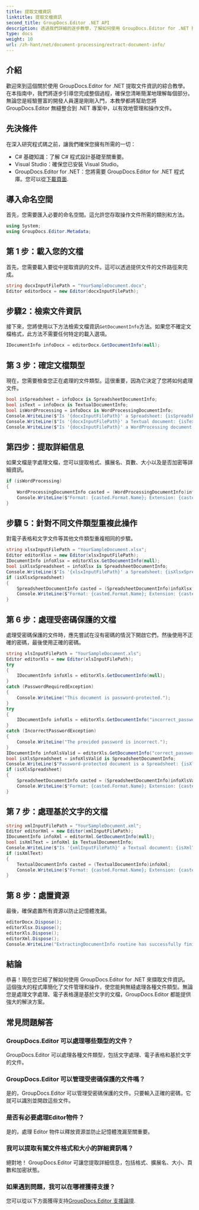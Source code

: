 ```yaml
---
title: 提取文檔資訊
linktitle: 提取文檔資訊
second_title: GroupDocs.Editor .NET API
description: 透過我們詳細的逐步教學，了解如何使用 GroupDocs.Editor for .NET 擷取文件資訊。非常適合管理各種文件類型。
type: docs
weight: 10
url: /zh-hant/net/document-processing/extract-document-info/
---
```

## 介紹
歡迎來到這個關於使用 GroupDocs.Editor for .NET 提取文件資訊的綜合教學。在本指南中，我們將逐步引導您完成整個過程，確保您清晰簡潔地理解每個部分。無論您是經驗豐富的開發人員還是剛剛入門，本教學都將幫助您將 GroupDocs.Editor 無縫整合到 .NET 專案中，以有效地管理和操作文件。
## 先決條件
在深入研究程式碼之前，讓我們確保您擁有所需的一切：
- C# 基礎知識：了解 C# 程式設計基礎至關重要。
- Visual Studio：確保您已安裝 Visual Studio。
-  GroupDocs.Editor for .NET：您將需要 GroupDocs.Editor for .NET 程式庫。您可以從[下載頁面](https://releases.groupdocs.com/editor/net/).
## 導入命名空間
首先，您需要匯入必要的命名空間。這允許您存取操作文件所需的類別和方法。
```csharp
using System;
using GroupDocs.Editor.Metadata;
```
## 第 1 步：載入您的文檔
首先，您需要載入要從中提取資訊的文件。這可以透過提供文件的文件路徑來完成。
```csharp
string docxInputFilePath = "YourSampleDocument.docx";
Editor editorDocx = new Editor(docxInputFilePath);
```
## 步驟2：檢索文件資訊
接下來，您將使用以下方法檢索文檔資訊`GetDocumentInfo`方法。如果您不確定文檔格式，此方法不需要任何特定的載入選項。
```csharp
IDocumentInfo infoDocx = editorDocx.GetDocumentInfo(null);
```
## 第 3 步：確定文檔類型
現在，您需要檢查您正在處理的文件類型。這很重要，因為它決定了您將如何處理文件。
```csharp
bool isSpreadsheet = infoDocx is SpreadsheetDocumentInfo;
bool isText = infoDocx is TextualDocumentInfo;
bool isWordProcessing = infoDocx is WordProcessingDocumentInfo;
Console.WriteLine($"Is '{docxInputFilePath}' a Spreadsheet: {isSpreadsheet}");
Console.WriteLine($"Is '{docxInputFilePath}' a Textual document: {isText}");
Console.WriteLine($"Is '{docxInputFilePath}' a WordProcessing document: {isWordProcessing}");
```
## 第四步：提取詳細信息
如果文檔是字處理文檔，您可以提取格式、擴展名、頁數、大小以及是否加密等詳細資訊。
```csharp
if (isWordProcessing)
{
    WordProcessingDocumentInfo casted = (WordProcessingDocumentInfo)infoDocx;
    Console.WriteLine($"Format: {casted.Format.Name}; Extension: {casted.Format.Extension}; Page count: {casted.PageCount}; Size: {casted.Size} bytes; Is encrypted: {casted.IsEncrypted}");
}
```
## 步驟 5：針對不同文件類型重複此操作
對電子表格和文字文件等其他文件類型重複相同的步驟。
```csharp
string xlsxInputFilePath = "YourSampleDocument.xlsx";
Editor editorXlsx = new Editor(xlsxInputFilePath);
IDocumentInfo infoXlsx = editorXlsx.GetDocumentInfo(null);
bool isXlsxSpreadsheet = infoXlsx is SpreadsheetDocumentInfo;
Console.WriteLine($"Is '{xlsxInputFilePath}' a Spreadsheet: {isXlsxSpreadsheet}");
if (isXlsxSpreadsheet)
{
    SpreadsheetDocumentInfo casted = (SpreadsheetDocumentInfo)infoXlsx;
    Console.WriteLine($"Format: {casted.Format.Name}; Extension: {casted.Format.Extension}; Tabs count: {casted.PageCount}; Size: {casted.Size} bytes; Is encrypted: {casted.IsEncrypted}");
}
```
## 第 6 步：處理受密碼保護的文檔
處理受密碼保護的文件時，應先嘗試在沒有密碼的情況下開啟它們，然後使用不正確的密碼，最後使用正確的密碼。
```csharp
string xlsInputFilePath = "YourSampleDocument.xls";
Editor editorXls = new Editor(xlsInputFilePath);
try
{
    IDocumentInfo infoXls = editorXls.GetDocumentInfo(null);
}
catch (PasswordRequiredException)
{
    Console.WriteLine("This document is password-protected.");
}
try
{
    IDocumentInfo infoXls = editorXls.GetDocumentInfo("incorrect_password");
}
catch (IncorrectPasswordException)
{
    Console.WriteLine("The provided password is incorrect.");
}
IDocumentInfo infoXlsValid = editorXls.GetDocumentInfo("correct_password");
bool isXlsSpreadsheet = infoXlsValid is SpreadsheetDocumentInfo;
Console.WriteLine($"Password-protected document is a Spreadsheet: {isXlsSpreadsheet}");
if (isXlsSpreadsheet)
{
    SpreadsheetDocumentInfo casted = (SpreadsheetDocumentInfo)infoXlsValid;
    Console.WriteLine($"Format: {casted.Format.Name}; Extension: {casted.Format.Extension}; Tabs count: {casted.PageCount}; Size: {casted.Size} bytes; Is encrypted: {casted.IsEncrypted}");
}
```
## 第 7 步：處理基於文字的文檔
```csharp
string xmlInputFilePath = "YourSampleDocument.xml";
Editor editorXml = new Editor(xmlInputFilePath);
IDocumentInfo infoXml = editorXml.GetDocumentInfo(null);
bool isXmlText = infoXml is TextualDocumentInfo;
Console.WriteLine($"Is '{xmlInputFilePath}' a Textual document: {isXmlText}");
if (isXmlText)
{
    TextualDocumentInfo casted = (TextualDocumentInfo)infoXml;
    Console.WriteLine($"Format: {casted.Format.Name}; Extension: {casted.Format.Extension}; Encoding: {casted.Encoding}; Size: {casted.Size} bytes");
}
```
## 第 8 步：處置資源
最後，確保處置所有資源以防止記憶體洩漏。
```csharp
editorDocx.Dispose();
editorXlsx.Dispose();
editorXls.Dispose();
editorXml.Dispose();
Console.WriteLine("ExtractingDocumentInfo routine has successfully finished");
```
## 結論
恭喜！現在您已經了解如何使用 GroupDocs.Editor for .NET 來擷取文件資訊。這個強大的程式庫簡化了文件管理和操作，使您能夠無縫處理各種文件類型。無論您是處理文字處理、電子表格還是基於文字的文檔，GroupDocs.Editor 都能提供強大的解決方案。
## 常見問題解答
### GroupDocs.Editor 可以處理哪些類型的文件？
GroupDocs.Editor 可以處理各種文件類型，包括文字處理、電子表格和基於文字的文件。
### GroupDocs.Editor 可以管理受密碼保護的文件嗎？
是的，GroupDocs.Editor 可以管理受密碼保護的文件。只要輸入正確的密碼，它就可以識別並開啟這些文件。
### 是否有必要處理Editor物件？
是的，處理 Editor 物件以釋放資源並防止記憶體洩漏至關重要。
### 我可以提取有關文件格式和大小的詳細資訊嗎？
絕對地！ GroupDocs.Editor 可讓您提取詳細信息，包括格式、擴展名、大小、頁數和加密狀態。
### 如果遇到問題，我可以在哪裡獲得支援？
您可以從以下方面獲得支持[GroupDocs.Editor 支援論壇](https://forum.groupdocs.com/c/editor/20).